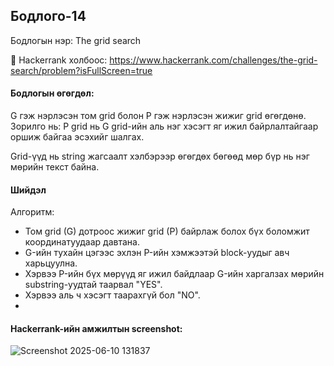 ## Бодлого-14
Бодлогын нэр: The grid search

🔗 Hackerrank холбоос: https://www.hackerrank.com/challenges/the-grid-search/problem?isFullScreen=true

#### Бодлогын өгөгдөл:
G гэж нэрлэсэн том grid болон P гэж нэрлэсэн жижиг grid өгөгдөнө. Зорилго нь: P grid нь G grid-ийн аль нэг хэсэгт яг ижил байрлалтайгаар оршиж байгаа эсэхийг шалгах.

Grid-үүд нь string жагсаалт хэлбэрээр өгөгдөх бөгөөд мөр бүр нь нэг мөрийн текст байна.

#### Шийдэл
Алгоритм:
- Том grid (G) дотроос жижиг grid (P) байрлаж болох бүх боломжит координатуудаар давтана.
- G-ийн тухайн цэгээс эхлэн P-ийн хэмжээтэй block-уудыг авч харьцуулна.
- Хэрвээ P-ийн бүх мөрүүд яг ижил байдлаар G-ийн харгалзах мөрийн substring-уудтай таарвал "YES".
- Хэрвээ аль ч хэсэгт таарахгүй бол "NO".
- 
#### Hackerrank-ийн амжилтын screenshot:
![Screenshot 2025-06-10 131837](https://github.com/user-attachments/assets/bbdad1ed-c2a5-4be5-a9fe-ba2a00c4ce24)
